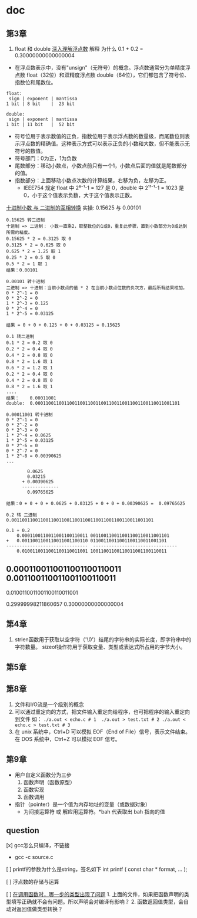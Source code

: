 # doc


## 第3章
1. float 和 double [深入理解浮点数](https://polarisxu.studygolang.com/posts/basic/diagram-float-point/)
解释 为什么 0.1 + 0.2 = 0.30000000000000004

- 在浮点数表示中，没有"unsign"（无符号）的概念。浮点数通常分为单精度浮点数 float（32位）和双精度浮点数 double（64位），它们都包含了符号位、指数位和尾数位。
```
float:
 sign | exponent | mantissa
1 bit | 8 bit    |  23 bit

double:
 sign | exponent | mantissa
1 bit | 11 bit   |  52 bit
```
- 符号位用于表示数值的正负，指数位用于表示浮点数的数量级，而尾数位则表示浮点数的精确值。这种表示方式可以表示正负的小数和大数，但不能表示无符号的数值。
 - 符号部门：0为正，1为负数
 - 尾数部分：移动小数点，小数点前只有一个1，小数点后面的值就是尾数部分的值。
 - 指数部分：上面移动小数点次数的计算结果，右移为负，左移为正。
    - IEEE754 规定 float 中 2⁸⁻¹-1 = 127 是 0，double 中 2¹¹⁻¹-1 = 1023 是 0，小于这个值表示负数，大于这个值表示正数。

[十进制小数 与 二进制的互相转换](https://blog.csdn.net/qingkongyeyue/article/details/74671095)
实操: 0.15625 与 0.00101

``` 
0.15625 转二进制
十进制 => 二进制： 小数一直乘2，取整数位的1或0，重复此步骤，直到小数部分为0或达到所需的精度。
0.15625 * 2 = 0.3125 取 0
0.3125 * 2 = 0.625 取 0
0.625 * 2 = 1.25 取 1
0.25 * 2 = 0.5 取 0
0.5 * 2 = 1 取 1
结果：0.00101
```

```
0.00101 转十进制
二进制 => 十进制：当前小数点的值 * 2 在当前小数点位数的负次方，最后所有结果相加。
0 * 2^-1 = 0
0 * 2^-2 = 0
1 * 2^-3 = 0.125
0 * 2^-4 = 0
1 * 2^-5 = 0.03125

结果 = 0 + 0 + 0.125 + 0 + 0.03125 = 0.15625
```

```
0.1 转二进制
0.1 * 2 = 0.2 取 0
0.2 * 2 = 0.4 取 0
0.4 * 2 = 0.8 取 0
0.8 * 2 = 1.6 取 1
0.6 * 2 = 1.2 取 1
0.2 * 2 = 0.4 取 0
0.4 * 2 = 0.8 取 0
0.8 * 2 = 1.6 取 1
....
结果：    0.00011001
double:  0.0001100110011001100110011001100110011001100110011001101
```

```
0.00011001 转十进制
0 * 2^-1 = 0
0 * 2^-2 = 0
0 * 2^-3 = 0
1 * 2^-4 = 0.0625
1 * 2^-5 = 0.03125
0 * 2^-6 = 0
0 * 2^-7 = 0
1 * 2^-8 = 0.00390625
...

        0.0625
        0.03215
      + 0.00390625
      --------------
        0.09765625

结果：0 + 0 + 0 + 0.0625 + 0.03125 + 0 + 0 + 0.00390625 =  0.09765625
```
```
0.2 转 二进制
0.001100110011001100110011001100110011001100110011001101
```

```
0.1 + 0.2
    0.0001100110011001100110011 001100110011001100110011001101
+   0.0011001100110011001100110 01100110011001100110011001101
-------------------------------  --------------------------------
    0.0100110011001100110011001 10011001100110011001100110011  
```

0.0001100110011001100110011
0.001100110011001100110011
-----------------------------
0.0100110011001100110011001                              

0.29999998211860657
0.30000000000000004


## 第4章
 1. strlen函数用于获取以空字符（'\0'）结尾的字符串的实际长度，即字符串中的字符数量。
sizeof操作符用于获取变量、类型或表达式所占用的字节大小。

## 第5章


## 第8章
1. 文件和I/O流是一个级别的概念
2. 可以通过重定向的方式，把文件输入重定向给程序，也可把程序的输入重定向到文件
    如： ```
            ./a.out < echo.c # 1 
            ./a.out > test.txt # 2
            ./a.out < echo.c > test.txt # 3
        ```
3. 在 unix 系统中，Ctrl+D 可以模拟 EOF（End of File）信号，表示文件结束。在 DOS 系统中，Ctrl+Z 可以模拟 EOF 信号。

## 第9章
- 用户自定义函数分为三步
    1. 函数声明（函数原型）
    2. 函数实现
    3. 函数调用
- 指针（pointer）是一个值为内存地址的变量（或数据对象）
    * 为间接运算符 或  解应用运算符。*bah 代表取出 bah 指向的值
    
## question
[x] gcc怎么只编译，不链接
- gcc -c source.c


[ ] printf的参数为什么是string，签名如下
    int printf ( const char * format, ... );

[ ] 浮点数的存储与运算

[ ] [在调用函数时，哪一步的类型出现了问题](./09-function/err-max.c)
    1. 上面的文件，如果把函数声明的类型填写正确就不会有问题。所以声明会对编译有影响？
    2. 函数返回值类型，会自动对返回值做类型转换？
    